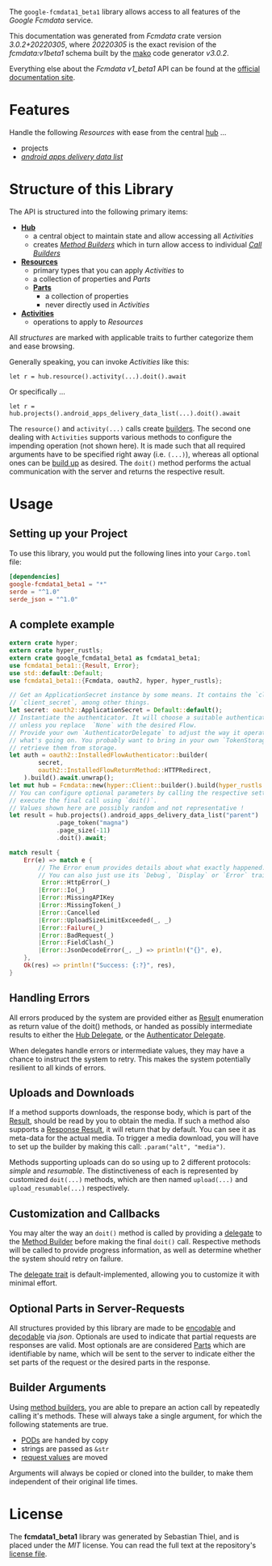 <!---
DO NOT EDIT !
This file was generated automatically from 'src/mako/api/README.md.mako'
DO NOT EDIT !
-->
The `google-fcmdata1_beta1` library allows access to all features of the *Google Fcmdata* service.

This documentation was generated from *Fcmdata* crate version *3.0.2+20220305*, where *20220305* is the exact revision of the *fcmdata:v1beta1* schema built by the [mako](http://www.makotemplates.org/) code generator *v3.0.2*.

Everything else about the *Fcmdata* *v1_beta1* API can be found at the
[official documentation site](https://firebase.google.com/docs/cloud-messaging).
# Features

Handle the following *Resources* with ease from the central [hub](https://docs.rs/google-fcmdata1_beta1/3.0.2+20220305/google_fcmdata1_beta1/Fcmdata) ... 

* projects
 * [*android apps delivery data list*](https://docs.rs/google-fcmdata1_beta1/3.0.2+20220305/google_fcmdata1_beta1/api::ProjectAndroidAppDeliveryDataListCall)




# Structure of this Library

The API is structured into the following primary items:

* **[Hub](https://docs.rs/google-fcmdata1_beta1/3.0.2+20220305/google_fcmdata1_beta1/Fcmdata)**
    * a central object to maintain state and allow accessing all *Activities*
    * creates [*Method Builders*](https://docs.rs/google-fcmdata1_beta1/3.0.2+20220305/google_fcmdata1_beta1/client::MethodsBuilder) which in turn
      allow access to individual [*Call Builders*](https://docs.rs/google-fcmdata1_beta1/3.0.2+20220305/google_fcmdata1_beta1/client::CallBuilder)
* **[Resources](https://docs.rs/google-fcmdata1_beta1/3.0.2+20220305/google_fcmdata1_beta1/client::Resource)**
    * primary types that you can apply *Activities* to
    * a collection of properties and *Parts*
    * **[Parts](https://docs.rs/google-fcmdata1_beta1/3.0.2+20220305/google_fcmdata1_beta1/client::Part)**
        * a collection of properties
        * never directly used in *Activities*
* **[Activities](https://docs.rs/google-fcmdata1_beta1/3.0.2+20220305/google_fcmdata1_beta1/client::CallBuilder)**
    * operations to apply to *Resources*

All *structures* are marked with applicable traits to further categorize them and ease browsing.

Generally speaking, you can invoke *Activities* like this:

```Rust,ignore
let r = hub.resource().activity(...).doit().await
```

Or specifically ...

```ignore
let r = hub.projects().android_apps_delivery_data_list(...).doit().await
```

The `resource()` and `activity(...)` calls create [builders][builder-pattern]. The second one dealing with `Activities` 
supports various methods to configure the impending operation (not shown here). It is made such that all required arguments have to be 
specified right away (i.e. `(...)`), whereas all optional ones can be [build up][builder-pattern] as desired.
The `doit()` method performs the actual communication with the server and returns the respective result.

# Usage

## Setting up your Project

To use this library, you would put the following lines into your `Cargo.toml` file:

```toml
[dependencies]
google-fcmdata1_beta1 = "*"
serde = "^1.0"
serde_json = "^1.0"
```

## A complete example

```Rust
extern crate hyper;
extern crate hyper_rustls;
extern crate google_fcmdata1_beta1 as fcmdata1_beta1;
use fcmdata1_beta1::{Result, Error};
use std::default::Default;
use fcmdata1_beta1::{Fcmdata, oauth2, hyper, hyper_rustls};

// Get an ApplicationSecret instance by some means. It contains the `client_id` and 
// `client_secret`, among other things.
let secret: oauth2::ApplicationSecret = Default::default();
// Instantiate the authenticator. It will choose a suitable authentication flow for you, 
// unless you replace  `None` with the desired Flow.
// Provide your own `AuthenticatorDelegate` to adjust the way it operates and get feedback about 
// what's going on. You probably want to bring in your own `TokenStorage` to persist tokens and
// retrieve them from storage.
let auth = oauth2::InstalledFlowAuthenticator::builder(
        secret,
        oauth2::InstalledFlowReturnMethod::HTTPRedirect,
    ).build().await.unwrap();
let mut hub = Fcmdata::new(hyper::Client::builder().build(hyper_rustls::HttpsConnector::with_native_roots().https_or_http().enable_http1().enable_http2().build()), auth);
// You can configure optional parameters by calling the respective setters at will, and
// execute the final call using `doit()`.
// Values shown here are possibly random and not representative !
let result = hub.projects().android_apps_delivery_data_list("parent")
             .page_token("magna")
             .page_size(-11)
             .doit().await;

match result {
    Err(e) => match e {
        // The Error enum provides details about what exactly happened.
        // You can also just use its `Debug`, `Display` or `Error` traits
         Error::HttpError(_)
        |Error::Io(_)
        |Error::MissingAPIKey
        |Error::MissingToken(_)
        |Error::Cancelled
        |Error::UploadSizeLimitExceeded(_, _)
        |Error::Failure(_)
        |Error::BadRequest(_)
        |Error::FieldClash(_)
        |Error::JsonDecodeError(_, _) => println!("{}", e),
    },
    Ok(res) => println!("Success: {:?}", res),
}

```
## Handling Errors

All errors produced by the system are provided either as [Result](https://docs.rs/google-fcmdata1_beta1/3.0.2+20220305/google_fcmdata1_beta1/client::Result) enumeration as return value of
the doit() methods, or handed as possibly intermediate results to either the 
[Hub Delegate](https://docs.rs/google-fcmdata1_beta1/3.0.2+20220305/google_fcmdata1_beta1/client::Delegate), or the [Authenticator Delegate](https://docs.rs/yup-oauth2/*/yup_oauth2/trait.AuthenticatorDelegate.html).

When delegates handle errors or intermediate values, they may have a chance to instruct the system to retry. This 
makes the system potentially resilient to all kinds of errors.

## Uploads and Downloads
If a method supports downloads, the response body, which is part of the [Result](https://docs.rs/google-fcmdata1_beta1/3.0.2+20220305/google_fcmdata1_beta1/client::Result), should be
read by you to obtain the media.
If such a method also supports a [Response Result](https://docs.rs/google-fcmdata1_beta1/3.0.2+20220305/google_fcmdata1_beta1/client::ResponseResult), it will return that by default.
You can see it as meta-data for the actual media. To trigger a media download, you will have to set up the builder by making
this call: `.param("alt", "media")`.

Methods supporting uploads can do so using up to 2 different protocols: 
*simple* and *resumable*. The distinctiveness of each is represented by customized 
`doit(...)` methods, which are then named `upload(...)` and `upload_resumable(...)` respectively.

## Customization and Callbacks

You may alter the way an `doit()` method is called by providing a [delegate](https://docs.rs/google-fcmdata1_beta1/3.0.2+20220305/google_fcmdata1_beta1/client::Delegate) to the 
[Method Builder](https://docs.rs/google-fcmdata1_beta1/3.0.2+20220305/google_fcmdata1_beta1/client::CallBuilder) before making the final `doit()` call. 
Respective methods will be called to provide progress information, as well as determine whether the system should 
retry on failure.

The [delegate trait](https://docs.rs/google-fcmdata1_beta1/3.0.2+20220305/google_fcmdata1_beta1/client::Delegate) is default-implemented, allowing you to customize it with minimal effort.

## Optional Parts in Server-Requests

All structures provided by this library are made to be [encodable](https://docs.rs/google-fcmdata1_beta1/3.0.2+20220305/google_fcmdata1_beta1/client::RequestValue) and 
[decodable](https://docs.rs/google-fcmdata1_beta1/3.0.2+20220305/google_fcmdata1_beta1/client::ResponseResult) via *json*. Optionals are used to indicate that partial requests are responses 
are valid.
Most optionals are are considered [Parts](https://docs.rs/google-fcmdata1_beta1/3.0.2+20220305/google_fcmdata1_beta1/client::Part) which are identifiable by name, which will be sent to 
the server to indicate either the set parts of the request or the desired parts in the response.

## Builder Arguments

Using [method builders](https://docs.rs/google-fcmdata1_beta1/3.0.2+20220305/google_fcmdata1_beta1/client::CallBuilder), you are able to prepare an action call by repeatedly calling it's methods.
These will always take a single argument, for which the following statements are true.

* [PODs][wiki-pod] are handed by copy
* strings are passed as `&str`
* [request values](https://docs.rs/google-fcmdata1_beta1/3.0.2+20220305/google_fcmdata1_beta1/client::RequestValue) are moved

Arguments will always be copied or cloned into the builder, to make them independent of their original life times.

[wiki-pod]: http://en.wikipedia.org/wiki/Plain_old_data_structure
[builder-pattern]: http://en.wikipedia.org/wiki/Builder_pattern
[google-go-api]: https://github.com/google/google-api-go-client

# License
The **fcmdata1_beta1** library was generated by Sebastian Thiel, and is placed 
under the *MIT* license.
You can read the full text at the repository's [license file][repo-license].

[repo-license]: https://github.com/Byron/google-apis-rsblob/main/LICENSE.md
